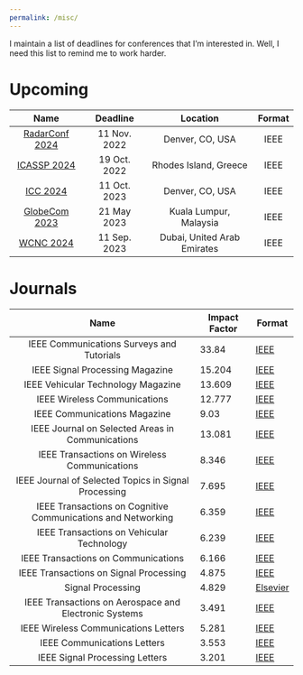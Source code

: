 ```yaml
---
permalink: /misc/
---
```


I maintain a list of deadlines for conferences that I’m interested in.
Well, I need this list to remind me to work harder.

# Upcoming

| Name                                                                                            | Deadline     | Location                    | Format |
|:-----------------------------------------------------------------------------------------------:|:------------:|:---------------------------:|:------:|
| [RadarConf 2024](https://ieee-aess.org/event/conference/2024-ieee-radar-conference-radarconf24) | 11 Nov. 2022 | Denver, CO, USA             | IEEE   |
| [ICASSP 2024](https://2023.ieeeicassp.org/)                                                     | 19 Oct. 2022 | Rhodes Island, Greece       | IEEE   |
| [ICC 2024](https://icc2024.ieee-icc.org/)                                                       | 11 Oct. 2023 | Denver, CO, USA             | IEEE   |
| [GlobeCom 2023](https://globecom2023.ieee-globecom.org/)                                        | 21 May 2023  | Kuala Lumpur, Malaysia      | IEEE   |
| [WCNC 2024](https://wcnc2024.ieee-wcnc.org/)                                                    | 11 Sep. 2023 | Dubai, United Arab Emirates | IEEE   |

# Journals

| Name                                                         | Impact Factor | Format                                                                   |
|:------------------------------------------------------------:| ------------- | ------------------------------------------------------------------------ |
| IEEE Communications Surveys and Tutorials                    | 33.84         | [IEEE](https://ieeexplore.ieee.org/xpl/RecentIssue.jsp?punumber=9739)    |
| IEEE Signal Processing Magazine                              | 15.204        | [IEEE](https://ieeexplore.ieee.org/xpl/RecentIssue.jsp?punumber=79)      |
| IEEE Vehicular Technology Magazine                           | 13.609        | [IEEE](https://ieeexplore.ieee.org/xpl/RecentIssue.jsp?punumber=10209)   |
| IEEE Wireless Communications                                 | 12.777        | [IEEE](https://ieeexplore.ieee.org/xpl/RecentIssue.jsp?punumber=7742)    |
| IEEE Communications Magazine                                 | 9.03          | [IEEE](https://ieeexplore.ieee.org/xpl/RecentIssue.jsp?punumber=35)      |
| IEEE Journal on Selected Areas in  Communications            | 13.081        | [IEEE](https://ieeexplore.ieee.org/xpl/RecentIssue.jsp?punumber=49)      |
| IEEE Transactions on Wireless  Communications                | 8.346         | [IEEE](https://ieeexplore.ieee.org/xpl/RecentIssue.jsp?punumber=7693)    |
| IEEE Journal of Selected Topics in  Signal Processing        | 7.695         | [IEEE](https://ieeexplore.ieee.org/xpl/RecentIssue.jsp?punumber=4200690) |
| IEEE Transactions on Cognitive Communications and Networking | 6.359         | [IEEE](https://ieeexplore.ieee.org/xpl/RecentIssue.jsp?punumber=6687307) |
| IEEE Transactions on Vehicular  Technology                   | 6.239         | [IEEE](https://ieeexplore.ieee.org/xpl/RecentIssue.jsp?punumber=25)      |
| IEEE Transactions on Communications                          | 6.166         | [IEEE](https://ieeexplore.ieee.org/xpl/RecentIssue.jsp?punumber=26)      |
| IEEE Transactions on Signal  Processing                      | 4.875         | [IEEE](https://ieeexplore.ieee.org/xpl/RecentIssue.jsp?punumber=78)      |
| Signal  Processing                                           | 4.829         | [Elsevier](https://www.sciencedirect.com/journal/signal-processing)      |
| IEEE Transactions on Aerospace and Electronic Systems        | 3.491         | [IEEE](https://ieeexplore.ieee.org/xpl/RecentIssue.jsp?punumber=7)       |
| IEEE Wireless Communications Letters                         | 5.281         | [IEEE](https://ieeexplore.ieee.org/xpl/RecentIssue.jsp?punumber=5962382) |
| IEEE Communications Letters                                  | 3.553         | [IEEE](https://ieeexplore.ieee.org/xpl/RecentIssue.jsp?punumber=4234)    |
| IEEE Signal Processing Letters                               | 3.201         | [IEEE](https://ieeexplore.ieee.org/xpl/RecentIssue.jsp?punumber=97)      |
